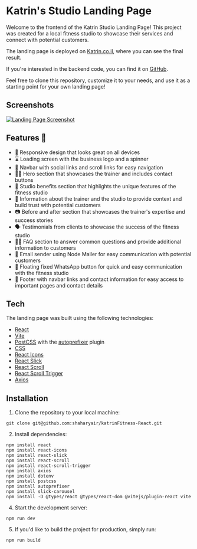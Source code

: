 # Katrin's Studio Landing Page

Welcome to the frontend of the Katrin Studio Landing Page! This project was created for a local fitness studio to showcase their services and connect with potential customers.

The landing page is deployed on [Katrin.co.il](https://www.katrin.co.il/), where you can see the final result.

If you're interested in the backend code, you can find it on [GitHub](https://github.com/shaharyair/katrinFitness-nodejs).

Feel free to clone this repository, customize it to your needs, and use it as a starting point for your own landing page!


## Screenshots


[![Landing Page Screenshot](https://img.youtube.com/vi/YOUTUBE_VIDEO_ID_HERE/0.jpg)](https://www.youtube.com/embed/blNHTYAJNRE)


## Features 🚀

- 📱 Responsive design that looks great on all devices
- ⌛ Loading screen with the business logo and a spinner
- 🧭 Navbar with social links and scroll links for easy navigation
- 🏋️‍♂️ Hero section that showcases the trainer and includes contact buttons
- 💪 Studio benefits section that highlights the unique features of the fitness studio
- 📝 Information about the trainer and the studio to provide context and build trust with potential customers
- 📷 Before and after section that showcases the trainer's expertise and success stories
- 🗣️ Testimonials from clients to showcase the success of the fitness studio
- 🙋‍♂️ FAQ section to answer common questions and provide additional information to customers
- 📧 Email sender using Node Mailer for easy communication with potential customers
- 🦶 Floating fixed WhatsApp button for quick and easy communication with the fitness studio
- 🦶 Footer with navbar links and contact information for easy access to important pages and contact details
## Tech

The landing page was built using the following technologies:

- [React](https://reactjs.org/)
- [Vite](https://vitejs.dev/)
- [PostCSS](https://postcss.org/) with the [autoprefixer](https://github.com/postcss/autoprefixer) plugin
- [CSS](https://developer.mozilla.org/en-US/docs/Web/CSS)
- [React Icons](https://react-icons.github.io/react-icons/)
- [React Slick](https://react-slick.neostack.com/)
- [React Scroll](https://www.npmjs.com/package/react-scroll)
- [React Scroll Trigger](https://www.npmjs.com/package/react-scroll-trigger)
- [Axios](https://axios-http.com/)

## Installation

1. Clone the repository to your local machine:

```
git clone git@github.com:shaharyair/katrinFitness-React.git
```

2. Install dependencies:

```
npm install react
npm install react-icons
npm install react-slick
npm install react-scroll
npm install react-scroll-trigger
npm install axios
npm install dotenv
npm install postcss
npm install autoprefixer
npm install slick-carousel
npm install -D @types/react @types/react-dom @vitejs/plugin-react vite
```


4. Start the development server:

```
npm run dev
```

5. If you'd like to build the project for production, simply run:

```
npm run build
```
